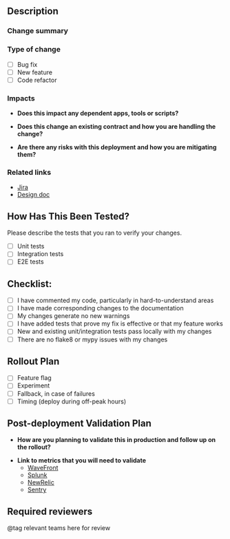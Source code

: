 ## Description

### Change summary
<!-- Add brief description of what has changed and why-->

### Type of change
- [ ] Bug fix
- [ ] New feature
- [ ] Code refactor

### Impacts
- **Does this impact any dependent apps, tools or scripts?**
<!--  Yes, this impacts...  -->

- **Does this change an existing contract and how you are handling the change?**
<!-- e.g. changing an API to raise an exception instead of returning None or a default value -->
<!-- Yes, this changes a function used in /v1/xxx/ ...  -->

- **Are there any risks with this deployment and how you are mitigating them?**
<!-- Yes, the risk is ... -->

### Related links
- [Jira](<Replace with Jira link>)
- [Design doc](<Replace with design doc link>)

## How Has This Been Tested?
Please describe the tests that you ran to verify your changes.
- [ ] Unit tests
- [ ] Integration tests
- [ ] E2E tests

## Checklist:
- [ ] I have commented my code, particularly in hard-to-understand areas
- [ ] I have made corresponding changes to the documentation
- [ ] My changes generate no new warnings
- [ ] I have added tests that prove my fix is effective or that my feature works
- [ ] New and existing unit/integration tests pass locally with my changes
- [ ] There are no flake8 or mypy issues with my changes

## Rollout Plan
<!-- Check one or more that apply -->
- [ ] Feature flag
- [ ] Experiment
- [ ] Fallback, in case of failures
- [ ] Timing (deploy during off-peak hours)

## Post-deployment Validation Plan
- **How are you planning to validate this in production and follow up on the rollout?**
<!-- I will turn on the feat flag and monitor ... -->
- **Link to metrics that you will need to validate**
   - [WaveFront](<link>)
   - [Splunk](<link>)
   - [NewRelic](<link>)
   - [Sentry](<link>)

## Required reviewers
@tag relevant teams here for review
